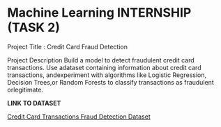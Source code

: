 # Machine Learning INTERNSHIP (TASK 2)

Project Title : Credit Card Fraud Detection

Project Description
Build a model to detect fraudulent credit card transactions. Use adataset containing information about credit card transactions, andexperiment with algorithms like Logistic Regression, Decision Trees,or Random Forests to classify transactions as fraudulent orlegitimate.

**LINK TO DATASET**

[Credit Card Transactions Fraud Detection Dataset](https://www.kaggle.com/datasets/kartik2112/fraud-detection)
